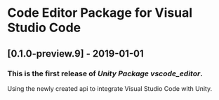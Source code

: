 # Code Editor Package for Visual Studio Code

## [0.1.0-preview.9] - 2019-01-01

### This is the first release of *Unity Package vscode_editor*.

Using the newly created api to integrate Visual Studio Code with Unity.
